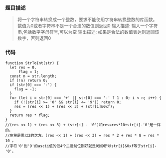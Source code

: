 ### 题目描述
> 将一个字符串转换成一个整数，要求不能使用字符串转换整数的库函数。 数值为0或者字符串不是一个合法的数值则返回0
输入描述:
输入一个字符串,包括数字字母符号,可以为空
输出描述:
如果是合法的数值表达则返回该数字，否则返回0

### 代码
```
function StrToInt(str) {
  let res = 0,
      flag = 1;
  const n = str.length;
  if (!n) return 0;
  if (str[0] === '-') {
    flag = -1;
  }
  for (let i = str[0] === '+' || str[0] === '-' ? 1 : 0; i < n; i++) {
    if (!(str[i] >= '0' && str[i] <= '9')) return 0;
    res = (res << 1) + (res << 3) + (str[i]&0xf);
  }
  return res * flag;
}
//(res << 1) + (res << 3) + (str[i] - '0')和res=res*10+str[i]-'0'是一样的。
//左移是乘以2的次方。(res << 1) + (res << 3) = res * 2 + res * 8 = res * 10 。 
//字符'0'到'9'的ascii值的低4个二进制位刚好就是0到9所以str[i]&0xf等于str[i]-'0'。
```